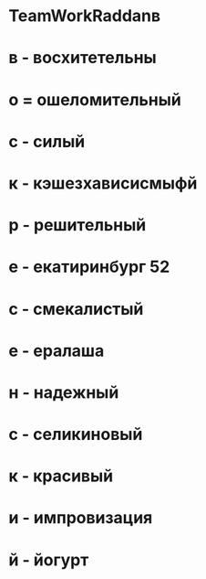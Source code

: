 # TeamWorkRaddanв 
# в - восхитетельны 
# о = ошеломительный
# с - силый 
# к - кэшезхависисмыфй 
# р - решительный 
# е - екатиринбург 52 
# с - смекалистый 
# е - ералаша 
# н - надежный 
# с - селикиновый 
# к - красивый
# и - импровизация 
# й  - йогурт
